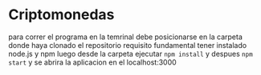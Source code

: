 # Criptomonedas
para correr el programa en la temrinal debe posicionarse en la carpeta donde haya clonado el repositorio 
requisito fundamental tener instalado node.js y npm
luego desde la carpeta ejecutar `npm install` y despues `npm start` y se abrira la aplicacion en el localhost:3000
